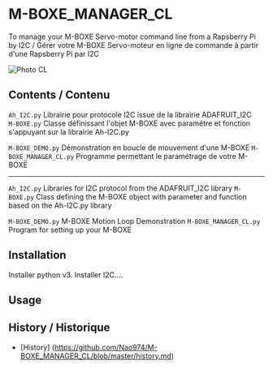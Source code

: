 # M-BOXE_MANAGER_CL

To manage your M-BOXE Servo-motor command line from a Rapsberry Pi by I2C / Gérer votre M-BOXE Servo-moteur en ligne de commande à partir d'une Rapsberry Pi par I2C

<img src="https://github.com/Nao974/M-BOXE_MANAGER_CL/blob/master/Photo_CL.jpg" title="Photo CL" alt="Photo CL">


## Contents / Contenu

`Ah_I2C.py` Librairie pour protocole I2C issue de la librairie ADAFRUIT_I2C  
`M-BOXE.py` Classe définissant l'objet M-BOXE avec paramétre et fonction s'appuyant sur la librairie Ah-I2C.py  

`M-BOXE_DEMO.py` Démonstration en boucle de mouvement d'une M-BOXE
`M-BOXE_MANAGER_CL.py` Programme permettant le paramétrage de votre M-BOXE

---

`Ah_I2C.py` Libraries for I2C protocol from the ADAFRUIT_I2C library
`M-BOXE.py` Class defining the M-BOXE object with parameter and function based on the Ah-I2C.py library  

`M-BOXE_DEMO.py` M-BOXE Motion Loop Demonstration
`M-BOXE_MANAGER_CL.py` Program for setting up your M-BOXE


## Installation

Installer python v3.
Installer I2C....


## Usage



## History / Historique

- [History] (https://github.com/Nao974/M-BOXE_MANAGER_CL/blob/master/history.md)


